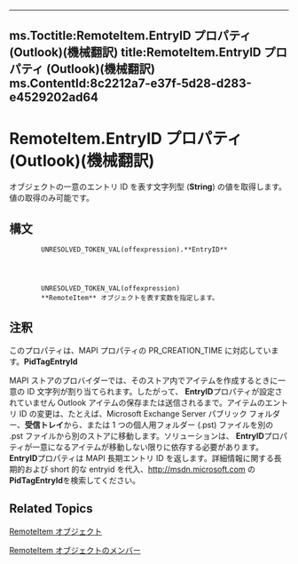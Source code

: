 

---
ms.Toctitle:RemoteItem.EntryID プロパティ (Outlook)(機械翻訳)
title:RemoteItem.EntryID プロパティ (Outlook)(機械翻訳)
ms.ContentId:8c2212a7-e37f-5d28-d283-e4529202ad64
---
# RemoteItem.EntryID プロパティ (Outlook)(機械翻訳)




オブジェクトの一意のエントリ ID を表す文字列型 (**String**) の値を取得します。値の取得のみ可能です。

## 構文

            UNRESOLVED_TOKEN_VAL(offexpression).**EntryID**




            UNRESOLVED_TOKEN_VAL(offexpression)
            **RemoteItem** オブジェクトを表す変数を指定します。



## 注釈
このプロパティは、MAPI プロパティの PR_CREATION_TIME に対応しています。**PidTagEntryId**



MAPI ストアのプロバイダーでは、そのストア内でアイテムを作成するときに一意の ID 文字列が割り当てられます。したがって、 **EntryID**プロパティが設定されていません Outlook アイテムの保存または送信されるまで。アイテムのエントリ ID の変更は、たとえば、Microsoft Exchange Server パブリック フォルダー、**受信トレイ**から、または 1 つの個人用フォルダー (.pst) ファイルを別の .pst ファイルから別のストアに移動します。ソリューションは、 **EntryID**プロパティが一意になるアイテムが移動しない限りに依存する必要があります。**EntryID**プロパティは MAPI 長期エントリ ID を返します。詳細情報に関する長期的および short 的な entryid を代入、http://msdn.microsoft.com の**PidTagEntryId**を検索してください。



## Related Topics

[RemoteItem オブジェクト](6302aaff-cdcf-4d86-60f1-4bed15540d9f.md)

[RemoteItem オブジェクトのメンバー](15c0872e-88cc-9b9b-c31e-c15d6971e6e0.md)




